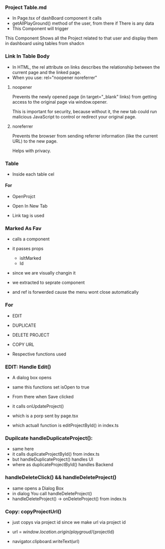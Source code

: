 ### Project Table.md

- In Page.tsx of dashBoard component it calls
- getAllPlayGround() method of the user, from there if There is any data
- This Component will trigger


This Component Shows all the Project related to that user 
and display them in dashboard 
using tables from shadcn


### Link In Table Body

- In HTML, the rel attribute on links describes the relationship between the current page and the linked page.
- When you use: rel="noopener noreferrer"

1. noopener 

    Prevents the newly opened page (in target="_blank" links) from getting access to the original page via window.opener.

    This is important for security, because without it, the new tab could run malicious JavaScript to control or redirect your original page.

2. noreferrer

    Prevents the browser from sending referrer information (like the current URL) to the new page.

    Helps with privacy.


### Table 

- Inside each table cel


#### For
- OpenProjct
- Open In New Tab

- Link tag is used 


### Marked As Fav
- calls  a component
- it passes props
    - isItMarked
    - Id

- since we are visually changin it 
- we extracted to seprate component
- and ref is forwerded cause the menu wont close automatically 


### For

- EDIT 
- DUPLICATE
- DELETE PROJECT
- COPY URL

- Respective functions used


### EDIT: Handle Edit()

- A dialog box opens
- same this functions set isOpen to true 

- From there when Save clicked 
- it calls onUpdateProject()
- which is a porp sent by page.tsx
- which actuall function is editProjectById() in index.ts

### Dupilcate handleDuplicateProject(): 

- same here 
- it calls duplicateProjectById() from index.ts
- but handleDuplicateProject() handles UI 
- where as duplicateProjectById() handles Backend 


### handleDeleteClick() && handleDeleteProject()

- same opens a Dialog Box
- in dialog You call handleDeleteProject()
- handleDeleteProject() -> onDeleteProject() from index.ts


### Copy: copyProjectUrl()

- just copys via project id 
since we make url via project id

- url = ${window.location.origin}/playgroud/${projectId}
- navigator.clipboard.writeText(url)
